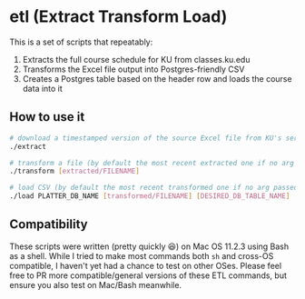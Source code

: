 # etl (Extract Transform Load)

This is a set of scripts that repeatably:

1. Extracts the full course schedule for KU from classes.ku.edu
2. Transforms the Excel file output into Postgres-friendly CSV
3. Creates a Postgres table based on the header row and loads the course data into it

## How to use it

```bash
# download a timestamped version of the source Excel file from KU's service
./extract

# transform a file (by default the most recent extracted one if no arg passed) to CSV
./transform [extracted/FILENAME]

# load CSV (by default the most recent transformed one if no arg passed) into Postgres
./load PLATTER_DB_NAME [transformed/FILENAME] [DESIRED_DB_TABLE_NAME]
```

## Compatibility

These scripts were written (pretty quickly 😆) on Mac OS 11.2.3 using Bash as a shell. While I tried
to make most commands both `sh` and cross-OS compatible, I haven't yet had a chance to test on other
OSes. Please feel free to PR more compatible/general versions of these ETL commands, but ensure you
also test on Mac/Bash meanwhile.

